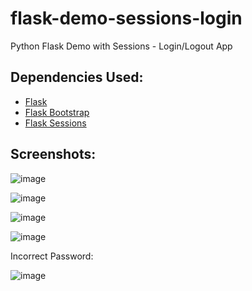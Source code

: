 # flask-demo-sessions-login
Python Flask Demo with Sessions - Login/Logout App

## Dependencies Used:

- [Flask](http://flask.pocoo.org/docs/1.0/quickstart/)
- [Flask Bootstrap](https://pythonhosted.org/Flask-Bootstrap/)
- [Flask Sessions](http://flask.pocoo.org/docs/1.0/quickstart/#sessions)

## Screenshots:

![image](https://user-images.githubusercontent.com/567298/50206589-8a20b600-0374-11e9-8980-cb3e0c81a921.png)

![image](https://user-images.githubusercontent.com/567298/50206629-a1f83a00-0374-11e9-8134-eedcace4fdcb.png)

![image](https://user-images.githubusercontent.com/567298/50206643-b0465600-0374-11e9-8b70-bb11a3fc2697.png)

![image](https://user-images.githubusercontent.com/567298/50206653-b89e9100-0374-11e9-9e89-17a7065599bb.png)

Incorrect Password:

![image](https://user-images.githubusercontent.com/567298/50206668-c81dda00-0374-11e9-9632-1f70752dfac2.png)
